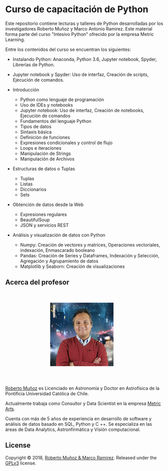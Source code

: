 # Curso de capacitación de Python

Este repositorio contiene lecturas y talleres de Python desarrolladas por los investigadores Roberto Muñoz y Marco Antonio Ramirez. Este material forma parte del curso "Intesivo Python" ofrecido por la empresa Metric Learning.

Entre los contenidos del curso se encuentran los siguientes:

- Instalando Python: Anaconda, Python 3.6, Jupyter notebook, Spyder, Librerías de Python.

- Jupyter notebook y Spyder: Uso de interfaz, Creación de scripts, Ejecución de comandos.

- Introducción
	- Python como lenguaje de programación
	- Uso de IDEs y notebooks
	- Jupyter notebook: Uso de interfaz, Creación de notebooks, Ejecución de
comandos
	- Fundamentos del lenguaje Python
	- Tipos de datos
	- Sintaxis básica
	- Definición de funciones
	- Expresiones condicionales y control de flujo 
	- Loops e iteraciones
	- Manipulación de Strings
	- Manipulación de Archivos

- Estructuras de datos o Tuplas
	- Tuplas
	- Listas
	- Diccionarios
	- Sets

- Obtención de datos desde la Web
	- Expresiones regulares
	- BeautifulSoup
	- JSON y servicios REST

- Análisis y visualización de datos con Python
	- Numpy: Creación de vectores y matrices, Operaciones vectoriales, indexación, Enmascarado booleano
	- Pandas: Creación de Series y Dataframes, Indexación y Selección, Agregación y Agrupamiento de datos
	- Matplotlib y Seaborn: Creación de visualizaciones

## Acerca del profesor

<div style="overflow: hidden; padding: 20px;">

<p align="center">
	<img style="float: center; width:200px; margin:0 20px 10px 0;" src="images/perfil Roberto Munoz.jpg" width="300"/></div>
</p>

<p><a href="https://cl.linkedin.com/in/robertopmunoz">Roberto Muñoz</a> es Licenciado en Astronomía y Doctor en Astrofísica de la Pontificia Universidad Católica de Chile.</p>

<p>Actualmente trabaja como Consultor y Data Scientist en la empresa <a href="http://www.metricarts.com">Metric Arts</a>.</p>

<p>Cuenta con más de 5 años de experiencia en desarrollo de software y análisis de datos basado en SQL, Python y C ++. Se especializa en las áreas de Data Analytics, Astronfirmática y Visión computacional.</p>
</div>

## License

Copyright &copy; 2018, [Roberto Muñoz & Marco Ramirez](https://github.com/rpmunoz). Released under the [GPLv3](https://github.com/MetricLearning/intensivo_python/blob/master/LICENSE) license.
